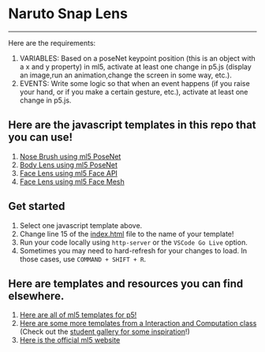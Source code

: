 # Naruto Snap Lens 
------

Here are the requirements: 

1. VARIABLES: Based on a poseNet keypoint position (this is an object with a x and y property) in ml5, activate at least one change in p5.js (display an image,run an animation,change the screen in some way, etc.).
2. EVENTS: Write some logic so that when an event happens (if you raise your hand, or if you make a certain gesture, etc.), activate at least one change in p5.js.

## Here are the javascript templates in this repo that you can use!

1. [Nose Brush using ml5 PoseNet](./script_nosebrush.js)
2. [Body Lens using ml5 PoseNet](./script_posenet.js)
3. [Face Lens using ml5 Face API](./script_faceapi.js)
4. [Face Lens using ml5 Face Mesh](./script_facemesh.js)


## Get started

1. Select one javascript template above. 
2. Change line 15 of the [index.html](index.html) file to the name of your template!
4. Run your code locally using `http-server` or the `VSCode Go Live` option.
5. Sometimes you may need to hard-refresh for your changes to load. In those cases, use `COMMAND + SHIFT + R`.

## Here are templates and resources you can find elsewhere.
1. [Here are all of ml5 templates for p5!](https://editor.p5js.org/ml5/sketches)
2. [Here are some more templates from a Interaction and Computation class](http://cmuems.com/2018/60212f/deliverables/5-due-10-12/templates/) (Check out the [student gallery for some inspiration](http://cmuems.com/2018/60212f/deliverables/5-due-10-12/augmented-body-gallery/)!)
3. [Here is the official ml5 website](https://ml5js.org/)

